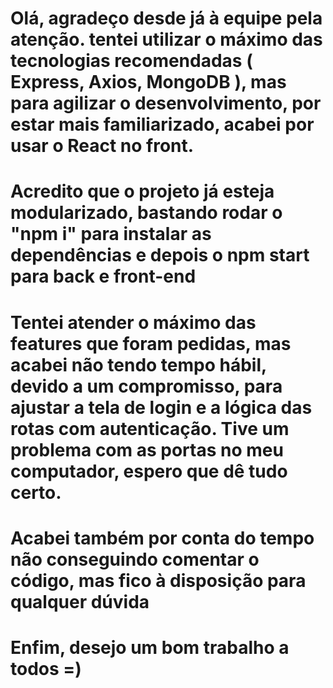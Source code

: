 # Olá, agradeço desde já à equipe pela atenção. tentei utilizar o máximo das tecnologias recomendadas ( Express, Axios, MongoDB ), mas para agilizar o desenvolvimento, por estar mais familiarizado, acabei por usar o React no front.

# Acredito que o projeto já esteja modularizado, bastando rodar o "npm i" para instalar as dependências e depois o npm start para back e front-end

# Tentei atender o máximo das features que foram pedidas, mas acabei não tendo tempo hábil, devido a um compromisso, para ajustar a tela de login e a lógica das rotas com autenticação. Tive um problema com as portas no meu computador, espero que dê tudo certo.

# Acabei também por conta do tempo não conseguindo comentar o código, mas fico à disposição para qualquer dúvida

# Enfim, desejo um bom trabalho a todos =)

 


